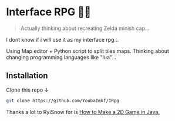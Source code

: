 # Interface RPG 🧙‍♂️

>Actually thinking about recreating Zelda minish cap...

I dont know if i will use it as my interface rpg...
 
Using Map editor + Python script to split tiles maps.
Thinking about changing programming languages like "lua"...

## Installation
Clone this repo ↓
```bash
git clone https://github.com/YoubaImkf/IRpg
```


Thanks a lot to RyiSnow for is [How to Make a 2D Game in Java.](httpswww.youtube.complaylistlist=PL_QPQmz5C6WUF-pOQDsbsKbaBZqXj4qSq)